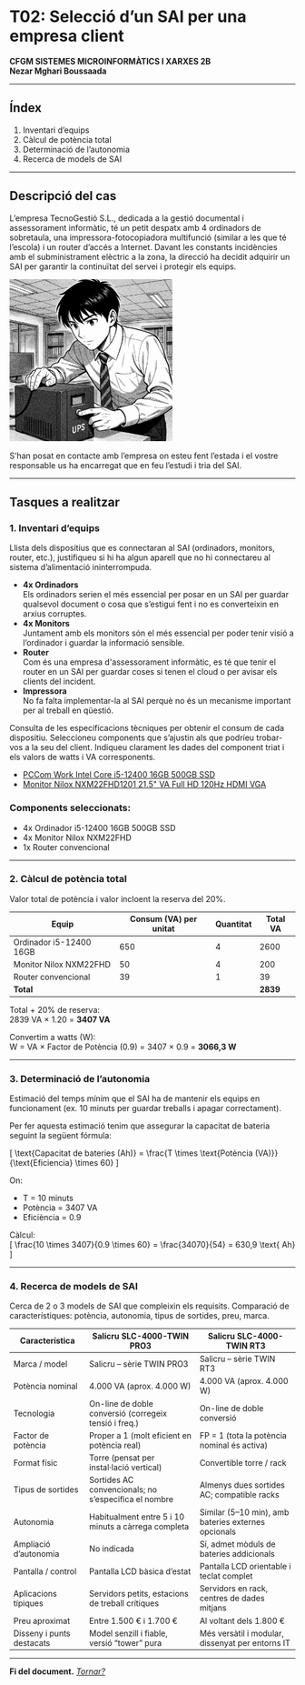 # T02: Selecció d’un SAI per una empresa client  
**CFGM SISTEMES MICROINFORMÀTICS I XARXES 2B**  
**Nezar Mghari Boussaada**

---

## Índex
1. Inventari d’equips  
2. Càlcul de potència total  
3. Determinació de l’autonomia  
4. Recerca de models de SAI  

---

## Descripció del cas
L’empresa TecnoGestió S.L., dedicada a la gestió documental i assessorament informàtic, té un petit despatx amb 4 ordinadors de sobretaula, una impressora-fotocopiadora multifunció (similar a les que té l’escola) i un router d’accés a Internet. Davant les constants incidències amb el subministrament elèctric a la zona, la direcció ha decidit adquirir un SAI per garantir la continuïtat del servei i protegir els equips.

![Fotico](img/tiosai.png)

S’han posat en contacte amb l’empresa on esteu fent l’estada i el vostre responsable us ha encarregat que en feu l’estudi i tria del SAI.

---

## Tasques a realitzar

### 1. Inventari d’equips
Llista dels dispositius que es connectaran al SAI (ordinadors, monitors, router, etc.), justifiqueu si hi ha algun aparell que no hi connectareu al sistema d’alimentació ininterrompuda.

- **4x Ordinadors**  
  Els ordinadors serien el més essencial per posar en un SAI per guardar qualsevol document o cosa que s’estigui fent i no es converteixin en arxius corruptes.
- **4x Monitors**  
  Juntament amb els monitors són el més essencial per poder tenir visió a l’ordinador i guardar la informació sensible.
- **Router**  
  Com és una empresa d'assessorament informàtic, es té que tenir el router en un SAI per guardar coses si tenen el cloud o per avisar els clients del incident.
- **Impressora**  
  No fa falta implementar-la al SAI perquè no és un mecanisme important per al treball en qüestió.

Consulta de les especificacions tècniques per obtenir el consum de cada dispositiu. Seleccioneu components que s’ajustin als que podríeu trobar-vos a la seu del client. Indiqueu clarament les dades del component triat i els valors de watts i VA corresponents.

- [PCCom Work Intel Core i5-12400 16GB 500GB SSD](https://www.pccomponentes.com/pccom-work-intel-core-i5-12400-16gb-500gb-ssd)  
- [Monitor Nilox NXM22FHD1201 21.5" VA Full HD 120Hz HDMI VGA](https://www.pccomponentes.com/monitor-nilox-nxm22fhd1201-215-va-full-hd-120hz-hdmi-vga-negro)  

### Components seleccionats:
- 4x Ordinador i5-12400 16GB 500GB SSD  
- 4x Monitor Nilox NXM22FHD  
- 1x Router convencional  

---

### 2. Càlcul de potència total
Valor total de potència i valor incloent la reserva del 20%.

| Equip                      | Consum (VA) per unitat | Quantitat | Total VA |
|---------------------------|-----------------------|-----------|----------|
| Ordinador i5-12400 16GB   | 650                   | 4         | 2600     |
| Monitor Nilox NXM22FHD    | 50                    | 4         | 200      |
| Router convencional       | 39                    | 1         | 39       |
| **Total**                 |                       |           | **2839** |

Total + 20% de reserva:  
2839 VA × 1.20 = **3407 VA**

Convertim a watts (W):  
W = VA × Factor de Potència (0.9) = 3407 × 0.9 = **3066,3 W**

---

### 3. Determinació de l’autonomia
Estimació del temps mínim que el SAI ha de mantenir els equips en funcionament (ex. 10 minuts per guardar treballs i apagar correctament).

Per fer aquesta estimació tenim que assegurar la capacitat de bateria seguint la següent fórmula:

\[
\text{Capacitat de bateries (Ah)} = \frac{T \times \text{Potència (VA)}}{\text{Eficiencia} \times 60}
\]

On:  
- T = 10 minuts  
- Potència = 3407 VA  
- Eficiència = 0.9

Càlcul:  
\[
\frac{10 \times 3407}{0.9 \times 60} = \frac{34070}{54} = 630,9 \text{ Ah}
\]

---

### 4. Recerca de models de SAI
Cerca de 2 o 3 models de SAI que compleixin els requisits. Comparació de característiques: potència, autonomia, tipus de sortides, preu, marca.

| Característica           | Salicru SLC-4000-TWIN PRO3                            | Salicru SLC-4000-TWIN RT3                            |
|-------------------------|------------------------------------------------------|-----------------------------------------------------|
| Marca / model           | Salicru – sèrie TWIN PRO3                            | Salicru – sèrie TWIN RT3                            |
| Potència nominal        | 4.000 VA (aprox. 4.000 W)                           | 4.000 VA (aprox. 4.000 W)                           |
| Tecnologia              | On-line de doble conversió (corregeix tensió i freq.) | On-line de doble conversió                           |
| Factor de potència      | Proper a 1 (molt eficient en potència real)          | FP = 1 (tota la potència nominal és activa)          |
| Format físic            | Torre (pensat per instal·lació vertical)             | Convertible torre / rack                              |
| Tipus de sortides       | Sortides AC convencionals; no s’especifica el nombre | Almenys dues sortides AC; compatible racks           |
| Autonomia               | Habitualment entre 5 i 10 minuts a càrrega completa   | Similar (5–10 min), amb bateries externes opcionals  |
| Ampliació d’autonomia   | No indicada                                           | Sí, admet mòduls de bateries addicionals             |
| Pantalla / control      | Pantalla LCD bàsica d’estat                           | Pantalla LCD orientable i teclat complet             |
| Aplicacions típiques    | Servidors petits, estacions de treball crítiques     | Servidors en rack, centres de dades mitjans           |
| Preu aproximat          | Entre 1.500 € i 1.700 €                              | Al voltant dels 1.800 €                               |
| Disseny i punts destacats| Model senzill i fiable, versió “tower” pura          | Més versàtil i modular, dissenyat per entorns IT     |

---

**Fi del document.**
[*Tornar?*](README.md)
